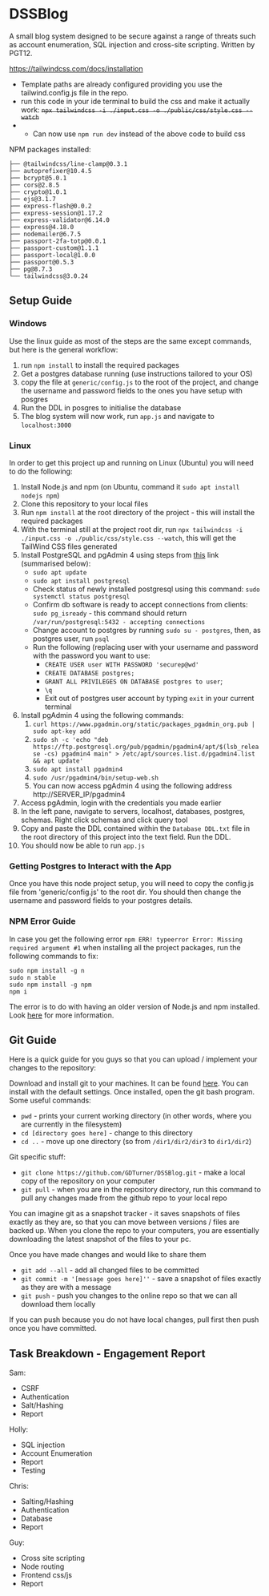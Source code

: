 # DSSBlog
A small blog system designed to be secure against a range of threats such as account enumeration, SQL injection and cross-site scripting.
Written by PGT12.

https://tailwindcss.com/docs/installation
- Template paths are already configured providing you use the tailwind.config.js file in the repo.
- run this code in your ide terminal to build the css and make it actually work: ~~`npx tailwindcss -i ./input.css -o ./public/css/style.css --watch`~~
- - Can now use `npm run dev` instead of the above code to build css


NPM packages installed:
```
├── @tailwindcss/line-clamp@0.3.1
├── autoprefixer@10.4.5
├── bcrypt@5.0.1
├── cors@2.8.5
├── crypto@1.0.1
├── ejs@3.1.7
├── express-flash@0.0.2
├── express-session@1.17.2
├── express-validator@6.14.0
├── express@4.18.0
├── nodemailer@6.7.5
├── passport-2fa-totp@0.0.1
├── passport-custom@1.1.1
├── passport-local@1.0.0
├── passport@0.5.3
├── pg@8.7.3
└── tailwindcss@3.0.24

```


## Setup Guide
### Windows 
Use the linux guide as most of the steps are the same except commands, but here is the general workflow:
1. run `npm install` to install the required packages
2. Get a postgres database running (use instructions tailored to your OS)
3. copy the file at `generic/config.js` to the root of the project, and change the username and password fields to the ones you have setup with posgres
4. Run the DDL in posgres to initialise the database
5. The blog system will now work, run `app.js` and navigate to `localhost:3000` 


### Linux
In order to get this project up and running on Linux (Ubuntu) you will need to do the following:
1. Install Node.js and npm (on Ubuntu, command it `sudo apt install nodejs npm`)
2. Clone this repository to your local files
3. Run `npm install` at the root directory of the project - this will install the required packages
4. With the terminal still at the project root dir, run `npx tailwindcss -i ./input.css -o ./public/css/style.css --watch`, this will get the TailWind CSS files generated
5. Install PostgreSQL and pgAdmin 4 using steps from [this]("https://www.tecmint.com/install-postgresql-and-pgadmin-in-ubuntu/", "How to Install PostgreSQL and pgAdmin4 in Ubuntu 20.04") link (summarised below):
   - `sudo apt update`
   - `sudo apt install postgresql`
   - Check status of newly installed postgresql using this command: `sudo systemctl status postgresql`
   - Confirm db software is ready to accept connections from clients: `sudo pg_isready` - this command should return `/var/run/postgresql:5432 - accepting connections`
   - Change account to postgres by running `sudo su - postgres`, then, as postgres user, run `psql`
   - Run the following (replacing user with your username and password with the password you want to use: 
     - `CREATE USER user WITH PASSWORD 'securep@wd'`
     - `CREATE DATABASE postgres;`
     - `GRANT ALL PRIVILEGES ON DATABASE postgres to user`; 
     - `\q`
     - Exit out of postgres user account by typing `exit` in your current terminal
6. Install pgAdmin 4 using the following commands:
   1. `curl https://www.pgadmin.org/static/packages_pgadmin_org.pub | sudo apt-key add`
   2. `sudo sh -c 'echo "deb https://ftp.postgresql.org/pub/pgadmin/pgadmin4/apt/$(lsb_release -cs) pgadmin4 main" > /etc/apt/sources.list.d/pgadmin4.list && apt update'`
   3. `sudo apt install pgadmin4`
   4. `sudo /usr/pgadmin4/bin/setup-web.sh`
   5. You can now access pgAdmin 4 using the following address http://SERVER_IP/pgadmin4
7. Access pgAdmin, login with the credentials you made earlier
8. In the left pane, navigate to servers, localhost, databases, postgres, schemas.  Right click schemas and click query tool
9. Copy and paste the DDL contained within the `Database DDL.txt` file in the root directory of this project into the text field. Run the DDL.
10. You should now be able to run `app.js`

### Getting Postgres to Interact with the App
Once you have this node project setup, you will need to copy the config.js file from 'generic/config.js' to the root dir. 
You should then change the username and password fields to your postgres details.

### NPM Error Guide 
In case you get the following error `npm ERR! typeerror Error: Missing required argument #1` when installing all the project packages, run the following commands to fix:
```
sudo npm install -g n
sudo n stable
sudo npm install -g npm
npm i
```

The error is to do with having an older version of Node.js and npm installed.
Look [here](https://github.com/npm/cli/issues/681#issuecomment-793916156) for more information. 

## Git Guide
Here is a quick guide for you guys so that you can upload / implement your changes to the repository:

Download and install git to your machines. It can be found [here](https://git-scm.com/downloads). You can install with the default settings.
Once installed, open the git bash program. Some useful commands:
- `pwd` - prints your current working directory (in other words, where you are currently in the filesystem)
- `cd [directory goes here]` - change to this directory 
- `cd ..` - move up one directory (so from `/dir1/dir2/dir3` to `dir1/dir2`)

Git specific stuff:
- `git clone https://github.com/GDTurner/DSSBlog.git` - make a local copy of the repository on your computer
- `git pull` - when you are in the repository directory, run this command to pull any changes made from the github repo to your local repo

You can imagine git as a snapshot tracker - it saves snapshots of files exactly as they are, so that you can move between versions / files are backed up. 
When you clone the repo to your computers, you are essentially downloading the latest snapshot of the files to your pc.

Once you have made changes and would like to share them 
- `git add --all` - add all changed files to be committed
- `git commit -m '[message goes here]''` - save a snapshot of files exactly as they are with a message
- `git push` - push you changes to the online repo so that we can all download them locally

If you can push because you do not have local changes, pull first then push once you have committed. 


## Task Breakdown - Engagement Report

Sam:
- CSRF
- Authentication
- Salt/Hashing
- Report

Holly:
- SQL injection
- Account Enumeration
- Report
- Testing

Chris:
- Salting/Hashing
- Authentication
- Database
- Report

Guy:
- Cross site scripting
- Node routing
- Frontend css/js
- Report



